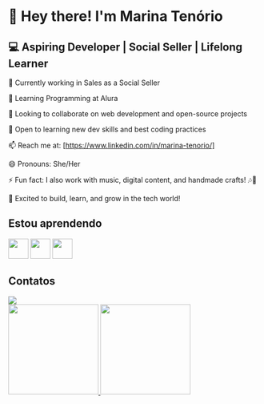 # 👋 Hey there! I'm Marina Tenório
## 💻 Aspiring Developer | Social Seller | Lifelong Learner

🔭 Currently working in Sales as a Social Seller

🌱 Learning Programming at Alura

👯 Looking to collaborate on web development and open-source projects

🤔 Open to learning new dev skills and best coding practices

📫 Reach me at: [https://www.linkedin.com/in/marina-tenorio/]

😄 Pronouns: She/Her

⚡ Fun fact: I also work with music, digital content, and handmade crafts! 🎶🎨

🚀 Excited to build, learn, and grow in the tech world!


## Estou aprendendo
  <img src="https://cdn.jsdelivr.net/gh/devicons/devicon@latest/icons/javascript/javascript-original.svg" width="40" height="40"/>  <img src="https://cdn.jsdelivr.net/gh/devicons/devicon@latest/icons/css3/css3-plain.svg" width="40" height="40"/>   <img src="https://cdn.jsdelivr.net/gh/devicons/devicon@latest/icons/html5/html5-plain.svg" width="40" height="40"/>

  ## Contatos

<div>
  <a href="https://www.linkedin.com/in/marina-tenorio" target="_blank"><img loading="lazy" src="https://img.shields.io/badge/-LinkedIn-%230077B5?style=for-the-badge&logo=linkedin&logoColor=white" target="_blank"></a>   

</div>

<div>
<a href="https://github.com/ninatenorio">
<img loading="lazy" height="180em" src="https://github-readme-stats.vercel.app/api/top-langs/?username=ninatenorio&layout=compact&langs_count=7&theme=dracula"/>
<img loading="lazy" height="180em" src="https://github-readme-stats.vercel.app/api?username=ninatenorio&show_icons=true&theme=dracula&include_all_commits=true&count_private=true"/>
</div>



  
